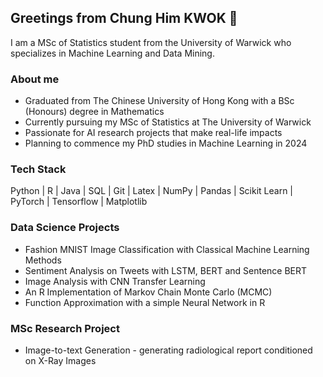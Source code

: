 ## Greetings from Chung Him KWOK 👋

I am a MSc of Statistics student from the University of Warwick who specializes in Machine Learning and Data Mining.

### About me 
* Graduated from The Chinese University of Hong Kong with a BSc (Honours) degree in Mathematics
* Currently pursuing my MSc of Statistics at The University of Warwick
* Passionate for AI research projects that make real-life impacts
* Planning to commence my PhD studies in Machine Learning in 2024

### Tech Stack
Python | R | Java | SQL | Git | Latex | NumPy | Pandas | Scikit Learn | PyTorch | Tensorflow | Matplotlib 

### Data Science Projects
* Fashion MNIST Image Classification with Classical Machine Learning Methods 
* Sentiment Analysis on Tweets with LSTM, BERT and Sentence BERT
* Image Analysis with CNN Transfer Learning 
* An R Implementation of Markov Chain Monte Carlo (MCMC)
* Function Approximation with a simple Neural Network in R

### MSc Research Project
* Image-to-text Generation - generating radiological report conditioned on X-Ray Images
